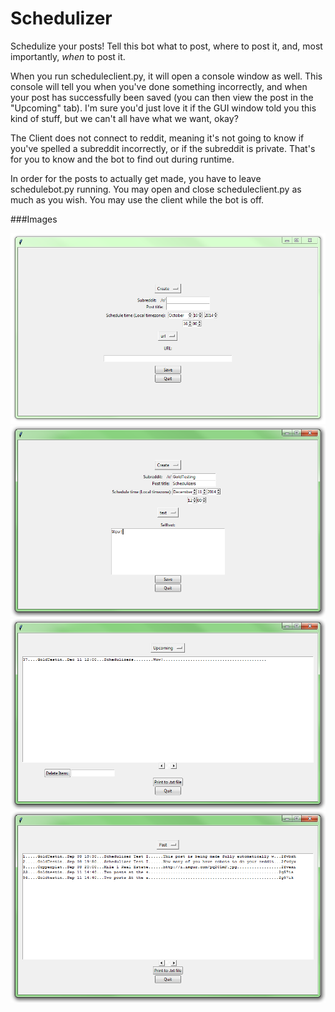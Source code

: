 Schedulizer
========

Schedulize your posts! Tell this bot what to post, where to post it, and, most importantly, *when* to post it.

When you run scheduleclient.py, it will open a console window as well. This console will tell you when you've done something incorrectly, and when your post has successfully been saved (you can then view the post in the "Upcoming" tab). I'm sure you'd just love it if the GUI window told you this kind of stuff, but we can't all have what we want, okay?

The Client does not connect to reddit, meaning it's not going to know if you've spelled a subreddit incorrectly, or if the subreddit is private. That's for you to know and the bot to find out during runtime.

In order for the posts to actually get made, you have to leave schedulebot.py running. You may open and close scheduleclient.py as much as you wish. You may use the client while the bot is off.


###Images

![Create tab](/../.GitImages/Schedulizer00.png?raw=true)
![Making a post](/../.GitImages/Schedulizer01.png?raw=true)
![Check upcoming](/../.GitImages/Schedulizer02.png?raw=true)
![Check history](/../.GitImages/Schedulizer03.png?raw=true)